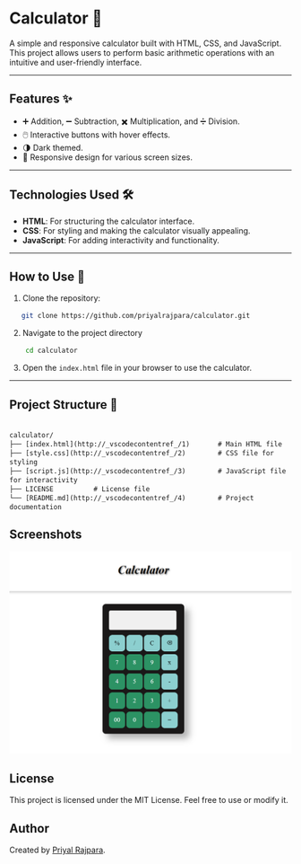# Calculator 🧮

A simple and responsive calculator built with HTML, CSS, and JavaScript. This project allows users to perform basic arithmetic operations with an intuitive and user-friendly interface.

---

## Features ✨

- ➕ Addition, ➖ Subtraction, ✖️ Multiplication, and ➗ Division.
- 🖱️ Interactive buttons with hover effects.
- 🌗 Dark themed.
- 🎨 Responsive design for various screen sizes.

---

## Technologies Used 🛠️

- **HTML**: For structuring the calculator interface.
- **CSS**: For styling and making the calculator visually appealing.
- **JavaScript**: For adding interactivity and functionality.

---

## How to Use 🚀

1. Clone the repository:
```bash
   git clone https://github.com/priyalrajpara/calculator.git
```
2. Navigate to the project directory
```bash
    cd calculator
```
3. Open the `index.html` file in your browser to use the calculator.

---

## Project Structure 📁
```

calculator/
├── [index.html](http://_vscodecontentref_/1)       # Main HTML file
├── [style.css](http://_vscodecontentref_/2)        # CSS file for styling
├── [script.js](http://_vscodecontentref_/3)        # JavaScript file for interactivity
├── LICENSE          # License file
└── [README.md](http://_vscodecontentref_/4)        # Project documentation
```


## **Screenshots**
![Gallery Screenshot](sample.png)

## **License**
This project is licensed under the MIT License. Feel free to use or modify it.

## **Author**
Created by [Priyal Rajpara](https://github.com/priyalrajpara).
